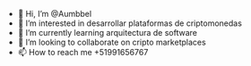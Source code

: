 - 👋 Hi, I’m @Aumbbel
- 👀 I’m interested in desarrollar plataformas de criptomonedas
- 🌱 I’m currently learning arquitectura de software
- 💞️ I’m looking to collaborate on cripto marketplaces
- 📫 How to reach me +51991656767

<!---
Aumbbel/Aumbbel is a ✨ special ✨ repository because its `README.md` (this file) appears on your GitHub profile.
You can click the Preview link to take a look at your changes.
--->
